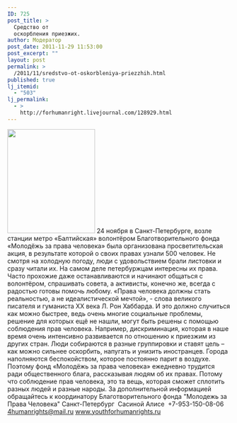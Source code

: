 ```yaml
---
ID: 725
post_title: >
  Средство от
  оскорбления приезжих.
author: Модератор
post_date: 2011-11-29 11:53:00
post_excerpt: ""
layout: post
permalink: >
  /2011/11/sredstvo-ot-oskorbleniya-priezzhih.html
published: true
lj_itemid:
  - "503"
lj_permalink:
  - >
    http://forhumanright.livejournal.com/128929.html
---
```

<a href="http://pics.livejournal.com/forhumanright/pic/0000kag5/"><img src="http://pics.livejournal.com/forhumanright/pic/0000kag5" width="198" height="235" border='0'/></a> 24 ноября в Санкт-Петербурге, возле станции метро «Балтийская» волонтёром Благотворительного фонда «Молодёжь за права человека» была организована просветительская акция, в результате которой о своих правах узнали 500 человек.
Не смотря на холодную погоду, люди с удовольствием брали листовки и сразу читали их. На самом деле петербуржцам интересны их права. Часто прохожие даже останавливаются и начинают общаться с волонтёром, спрашивать совета, а активисты, конечно же, всегда с радостью готовы помочь любому.
«Права человека должны стать реальностью, а не идеалистической мечтой», - слова великого писателя и гуманиста ХХ века Л. Рон Хаббарда. И это должно случиться как можно быстрее, ведь очень многие социальные проблемы, решение для которых ещё не нашли, могут быть решены с помощью соблюдения прав человека. Например, дискриминация, которая в наше время очень интенсивно развивается по отношению к приезжим из других стран. Люди собираются в разные группировки и ставят цель – как можно сильнее оскорбить, напугать и унизить иностранцев. Города наполняются беспокойством, которое постоянно парит в воздухе. Поэтому фонд «Молодёжь за права человека» ежедневно трудится ради общественного блага, рассказывая людям об их правах. Потому что соблюдение прав человека, это та вещь, которая сможет сплотить разных людей и разные народы.
За дополнительной информацией обращайтесь к координатору
Благотворительного фонда
"Молодежь за Права Человека" Санкт-Петербург 
Сасиной Алисе 
+7-953-150-08-06 
4humanrights@mail.ru
www.youthforhumanrights.ru